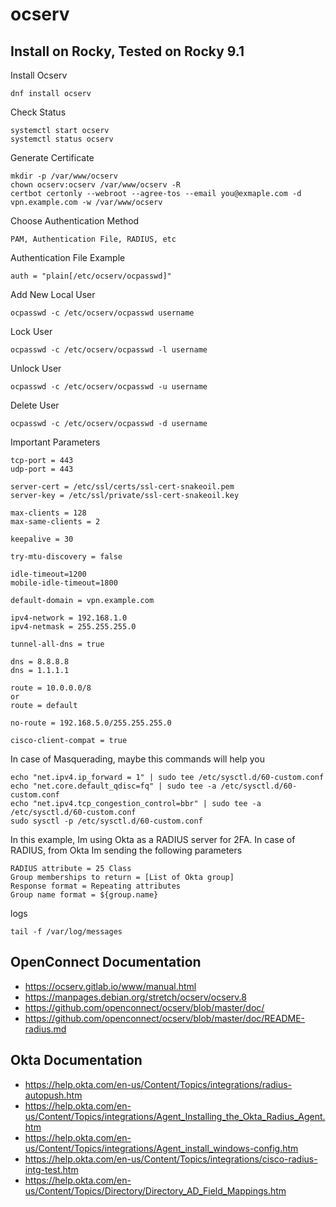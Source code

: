 # ocserv

## Install on Rocky, Tested on Rocky 9.1


Install Ocserv
```
dnf install ocserv
```

Check Status
```
systemctl start ocserv
systemctl status ocserv
```

Generate Certificate
```
mkdir -p /var/www/ocserv
chown ocserv:ocserv /var/www/ocserv -R
certbot certonly --webroot --agree-tos --email you@exmaple.com -d vpn.example.com -w /var/www/ocserv
```

Choose Authentication Method
```
PAM, Authentication File, RADIUS, etc
```
Authentication File Example
```
auth = "plain[/etc/ocserv/ocpasswd]"
```
Add New Local User
```
ocpasswd -c /etc/ocserv/ocpasswd username
```

Lock User
```
ocpasswd -c /etc/ocserv/ocpasswd -l username
```

Unlock User

```
ocpasswd -c /etc/ocserv/ocpasswd -u username
```

Delete User
```
ocpasswd -c /etc/ocserv/ocpasswd -d username
```

Important Parameters
```
tcp-port = 443
udp-port = 443

server-cert = /etc/ssl/certs/ssl-cert-snakeoil.pem
server-key = /etc/ssl/private/ssl-cert-snakeoil.key

max-clients = 128
max-same-clients = 2

keepalive = 30

try-mtu-discovery = false

idle-timeout=1200
mobile-idle-timeout=1800

default-domain = vpn.example.com

ipv4-network = 192.168.1.0
ipv4-netmask = 255.255.255.0

tunnel-all-dns = true

dns = 8.8.8.8
dns = 1.1.1.1

route = 10.0.0.0/8
or 
route = default

no-route = 192.168.5.0/255.255.255.0

cisco-client-compat = true
```

In case of Masquerading, maybe this commands will help you
```
echo "net.ipv4.ip_forward = 1" | sudo tee /etc/sysctl.d/60-custom.conf
echo "net.core.default_qdisc=fq" | sudo tee -a /etc/sysctl.d/60-custom.conf
echo "net.ipv4.tcp_congestion_control=bbr" | sudo tee -a /etc/sysctl.d/60-custom.conf
sudo sysctl -p /etc/sysctl.d/60-custom.conf
```


In this example, Im using Okta as a RADIUS server for 2FA.
In case of RADIUS, from Okta Im sending the following parameters
```
RADIUS attribute = 25 Class
Group memberships to return = [List of Okta group]
Response format = Repeating attributes
Group name format = ${group.name}
```

logs

```
tail -f /var/log/messages
```

## OpenConnect Documentation
* https://ocserv.gitlab.io/www/manual.html
* https://manpages.debian.org/stretch/ocserv/ocserv.8
* https://github.com/openconnect/ocserv/blob/master/doc/
* https://github.com/openconnect/ocserv/blob/master/doc/README-radius.md


## Okta Documentation

* https://help.okta.com/en-us/Content/Topics/integrations/radius-autopush.htm
* https://help.okta.com/en-us/Content/Topics/integrations/Agent_Installing_the_Okta_Radius_Agent.htm
* https://help.okta.com/en-us/Content/Topics/integrations/Agent_install_windows-config.htm
* https://help.okta.com/en-us/Content/Topics/integrations/cisco-radius-intg-test.htm
* https://help.okta.com/en-us/Content/Topics/Directory/Directory_AD_Field_Mappings.htm

